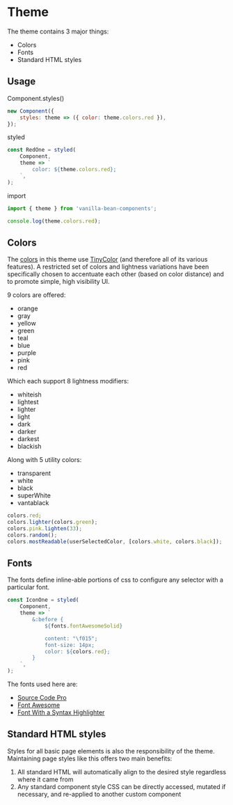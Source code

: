 # Theme

The theme contains 3 major things:

- Colors
- Fonts
- Standard HTML styles

## Usage

Component.styles()

```js
new Component({
	styles: theme => ({ color: theme.colors.red }),
});
```

styled

```js
const RedOne = styled(
	Component,
	theme => `
		color: ${theme.colors.red};
	`,
);
```

import

```js
import { theme } from 'vanilla-bean-components';

console.log(theme.colors.red);
```

## Colors

The [colors](./theme/colors.js) in this theme use [TinyColor](https://github.com/scttcper/tinycolor) (and therefore all of its various features). A restricted set of colors and lightness variations have been specifically chosen to accentuate each other (based on color distance) and to promote simple, high visibility UI.

9 colors are offered:

- orange
- gray
- yellow
- green
- teal
- blue
- purple
- pink
- red

Which each support 8 lightness modifiers:

- whiteish
- lightest
- lighter
- light
- dark
- darker
- darkest
- blackish

Along with 5 utility colors:

- transparent
- white
- black
- superWhite
- vantablack

```js
colors.red;
colors.lighter(colors.green);
colors.pink.lighten(33);
colors.random();
colors.mostReadable(userSelectedColor, [colors.white, colors.black]);
```

## Fonts

The fonts define inline-able portions of css to configure any selector with a particular font.

```js
const IconOne = styled(
	Component,
	theme => `
		&:before {
			${fonts.fontAwesomeSolid}

			content: "\f015";
			font-size: 14px;
			color: ${colors.red};
		}
	`,
);
```

The fonts used here are:

- [Source Code Pro](https://github.com/adobe-fonts/source-code-pro)
- [Font Awesome](https://fontawesome.com/)
- [Font With a Syntax Highlighter](https://blog.glyphdrawing.club/font-with-built-in-syntax-highlighting/)

## Standard HTML styles

Styles for all basic page elements is also the responsibility of the theme. Maintaining page styles like this offers two main benefits:

1. All standard HTML will automatically align to the desired style regardless where it came from
2. Any standard component style CSS can be directly accessed, mutated if necessary, and re-applied to another custom component
